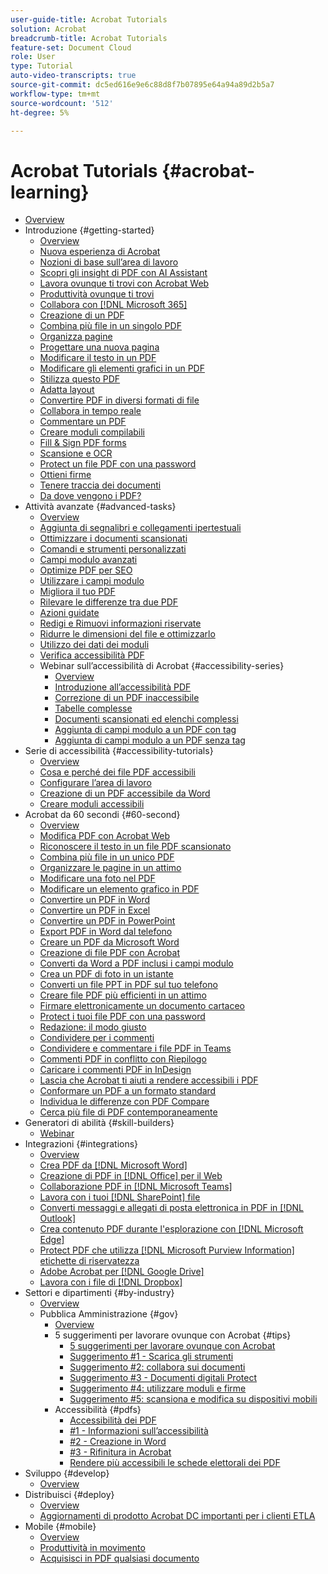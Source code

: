 ```yaml
---
user-guide-title: Acrobat Tutorials
solution: Acrobat
breadcrumb-title: Acrobat Tutorials
feature-set: Document Cloud
role: User
type: Tutorial
auto-video-transcripts: true
source-git-commit: dc5ed616e9e6c88d8f7b07895e64a94a89d2b5a7
workflow-type: tm+mt
source-wordcount: '512'
ht-degree: 5%

---
```



# Acrobat Tutorials {#acrobat-learning}

+ [Overview](overview.md)
+ Introduzione {#getting-started}
   + [Overview](getting-started/getting-started-overview.md)
   + [Nuova esperienza di Acrobat](getting-started/new-workspace.md)
   + [Nozioni di base sull’area di lavoro](getting-started/get-to-know-the-acrobat-dc-interface.md)
   + [Scopri gli insight di PDF con AI Assistant](getting-started/ai-assistant.md)
   + [Lavora ovunque ti trovi con Acrobat Web](getting-started/acrobatweb.md)
   + [Produttività ovunque ti trovi](getting-started/productivity.md)
   + [Collabora con [!DNL Microsoft 365]](https://experienceleague.adobe.com/docs/document-cloud-learn/acrobat-learning/integrations/integrate-overview.html?lang=it#microsoft)
   + [Creazione di un PDF](getting-started/create-pdf.md)
   + [Combina più file in un singolo PDF](getting-started/combine-to-pdf.md)
   + [Organizza pagine](getting-started/organize.md)
   + [Progettare una nuova pagina](getting-started/add-custom-page.md)
   + [Modificare il testo in un PDF](getting-started/edit-pdf.md)
   + [Modificare gli elementi grafici in un PDF](getting-started/edit-graphics.md)
   + [Stilizza questo PDF](getting-started/stylize-this-pdf.md)
   + [Adatta layout](getting-started/auto-adjust-layout.md)
   + [Convertire PDF in diversi formati di file](getting-started/export-pdf.md)
   + [Collabora in tempo reale](getting-started/collaborate.md)
   + [Commentare un PDF](getting-started/comment-on-pdf-files.md)
   + [Creare moduli compilabili](getting-started/create-fillable-forms.md)
   + [Fill &amp; Sign PDF forms](getting-started/fill-and-sign.md)
   + [Scansione e OCR](getting-started/scan-and-ocr.md)
   + [Protect un file PDF con una password](getting-started/password-protect.md)
   + [Ottieni firme](getting-started/signatures.md)
   + [Tenere traccia dei documenti](getting-started/track.md)
   + [Da dove vengono i PDF?](getting-started/where-do-pdfs-come-from.md)
+ Attività avanzate {#advanced-tasks}
   + [Overview](advanced-tasks/advanced-tasks-overview.md)
   + [Aggiunta di segnalibri e collegamenti ipertestuali](advanced-tasks/bookmarks.md)
   + [Ottimizzare i documenti scansionati](advanced-tasks/optimizescan.md)
   + [Comandi e strumenti personalizzati](advanced-tasks/custom.md)
   + [Campi modulo avanzati](advanced-tasks/advancedforms.md)
   + [Optimize PDF per SEO](advanced-tasks/optimizeseo.md)
   + [Utilizzare i campi modulo](advanced-tasks/workforms.md)
   + [Migliora il tuo PDF](advanced-tasks/enhance.md)
   + [Rilevare le differenze tra due PDF](advanced-tasks/compare.md)
   + [Azioni guidate](advanced-tasks/action.md)
   + [Redigi e Rimuovi informazioni riservate](advanced-tasks/redact.md)
   + [Ridurre le dimensioni del file e ottimizzarlo](advanced-tasks/reduce.md)
   + [Utilizzo dei dati dei moduli](advanced-tasks/formdata.md)
   + [Verifica accessibilità PDF](advanced-tasks/accessibility.md)
   + Webinar sull’accessibilità di Acrobat {#accessibility-series}
      + [Overview](advanced-tasks/accessibility-series.md)
      + [Introduzione all’accessibilità PDF](advanced-tasks/accessibilitysession1.md)
      + [Correzione di un PDF inaccessibile](advanced-tasks/accessibilitysession2.md)
      + [Tabelle complesse](advanced-tasks/accessibilitysession3.md)
      + [Documenti scansionati ed elenchi complessi](advanced-tasks/accessibilitysession4.md)
      + [Aggiunta di campi modulo a un PDF con tag](advanced-tasks/accessibilitysession5.md)
      + [Aggiunta di campi modulo a un PDF senza tag](advanced-tasks/accessibilitysession6.md)
+ Serie di accessibilità {#accessibility-tutorials}
   + [Overview](accessibility-series/accessibility-overview.md)
   + [Cosa e perché dei file PDF accessibili](accessibility-series/what-why-accessible-pdf.md)
   + [Configurare l’area di lavoro](accessibility-series/set-up-workspace.md)
   + [Creazione di un PDF accessibile da Word](accessibility-series/create-accessible-from-word.md)
   + [Creare moduli accessibili](accessibility-series/create-accessible-forms.md)
+ Acrobat da 60 secondi {#60-second}
   + [Overview](60-second/60-second-overview.md)
   + [Modifica PDF con Acrobat Web](60-second/edit.md)
   + [Riconoscere il testo in un file PDF scansionato](60-second/textrecognition.md)
   + [Combina più file in un unico PDF](60-second/combine-to-one-pdf.md)
   + [Organizzare le pagine in un attimo](60-second/organize.md)
   + [Modificare una foto nel PDF](60-second/editphoto.md)
   + [Modificare un elemento grafico in PDF](60-second/editgraphic.md)
   + [Convertire un PDF in Word](60-second/convert-pdf-word.md)
   + [Convertire un PDF in Excel](60-second/convert-pdf-excel.md)
   + [Convertire un PDF in PowerPoint](60-second/convert-pdf-powerpoint.md)
   + [Export PDF in Word dal telefono](60-second/exportwordphone.md)
   + [Creare un PDF da Microsoft Word](60-second/word-to-pdf.md)
   + [Creazione di file PDF con Acrobat](60-second/create-from-acrobat.md)
   + [Converti da Word a PDF inclusi i campi modulo](60-second/wordform.md)
   + [Crea un PDF di foto in un istante](60-second/photo.md)
   + [Converti un file PPT in PDF sul tuo telefono](60-second/phone.md)
   + [Creare file PDF più efficienti in un attimo](60-second/optimize.md)
   + [Firmare elettronicamente un documento cartaceo](60-second/sign.md)
   + [Protect i tuoi file PDF con una password](60-second/protect.md)
   + [Redazione: il modo giusto](60-second/redaction.md)
   + [Condividere per i commenti](60-second/share-comment.md)
   + [Condividere e commentare i file PDF in Teams](60-second/share-comment-teams.md)
   + [Commenti PDF in conflitto con Riepilogo](60-second/summarize-comments.md)
   + [Caricare i commenti PDF in InDesign](60-second/indesign.md)
   + [Lascia che Acrobat ti aiuti a rendere accessibili i PDF](60-second/accessible.md)
   + [Conformare un PDF a un formato standard](60-second/conform.md)
   + [Individua le differenze con PDF Compare](60-second/compare.md)
   + [Cerca più file di PDF contemporaneamente](60-second/search.md)
+ Generatori di abilità {#skill-builders}
   + [Webinar](skill-builder/skill-builder-webinars.md)
+ Integrazioni {#integrations}
   + [Overview](integrate/integrate-overview.md)
   + [Crea PDF da  [!DNL Microsoft Word]](integrate/createfromword.md)
   + [Creazione di PDF in [!DNL Office] per il Web](integrate/createofficeweb.md)
   + [Collaborazione PDF in [!DNL Microsoft Teams]](integrate/acrobatandteams.md)
   + [Lavora con i tuoi  [!DNL SharePoint]  file](integrate/acrobatandsp.md)
   + [Converti messaggi e allegati di posta elettronica in PDF in [!DNL Outlook]](integrate/outlook.md)
   + [Crea contenuto PDF durante l&#39;esplorazione con  [!DNL Microsoft Edge]](integrate/edge.md)
   + [Protect PDF che utilizza  [!DNL Microsoft Purview Information] etichette di riservatezza](integrate/microsoftsensitivitylabels.md)
   + [Adobe Acrobat per  [!DNL Google Drive]](integrate/acrobatandgoogle.md)
   + [Lavora con i file di  [!DNL Dropbox]](integrate/acrobat-dropbox.md)
+ Settori e dipartimenti {#by-industry}
   + [Overview](industry/industry-overview.md)
   + Pubblica Amministrazione {#gov}
      + [Overview](industry/gov/gov-overview.md)
      + 5 suggerimenti per lavorare ovunque con Acrobat {#tips}
         + [5 suggerimenti per lavorare ovunque con Acrobat](industry/gov/5-tips-for-working-anywhere-with-acrobat-dc-for-government.md)
         + [Suggerimento #1 - Scarica gli strumenti](industry/gov/get-your-tools.md)
         + [Suggerimento #2: collabora sui documenti](industry/gov/collaborate-on-documents.md)
         + [Suggerimento #3 - Documenti digitali Protect](industry/gov/protect-digital-documents.md)
         + [Suggerimento #4: utilizzare moduli e firme](industry/gov/work-with-forms-and-signatures.md)
         + [Suggerimento #5: scansiona e modifica su dispositivi mobili](industry/gov/scan-and-edit-on-mobile.md)
      + Accessibilità {#pdfs}
         + [Accessibilità dei PDF](industry/gov/making-pdfs-accessible.md)
         + [#1 - Informazioni sull’accessibilità](industry/gov/understanding-accessibility.md)
         + [#2 - Creazione in Word](industry/gov/authoring-in-word.md)
         + [#3 - Rifinitura in Acrobat](industry/gov/finishing-in-acrobat.md)
         + [Rendere più accessibili le schede elettorali dei PDF](industry/gov/making-pdf-ballots-accessible.md)
+ Sviluppo {#develop}
   + [Overview](develop/develop-overview.md)
+ Distribuisci {#deploy}
   + [Overview](deploy/deploy-overview.md)
   + [Aggiornamenti di prodotto Acrobat DC importanti per i clienti ETLA](deploy/signentitlementchanges.md)
+ Mobile {#mobile}
   + [Overview](mobile/mobile-overview.md)
   + [Produttività in movimento](https://experienceleague.adobe.com/docs/document-cloud-learn/acrobat-learning/getting-started/productivity.html?lang=it)
   + [Acquisisci in PDF qualsiasi documento](mobile/scan-mobile-app.md)
